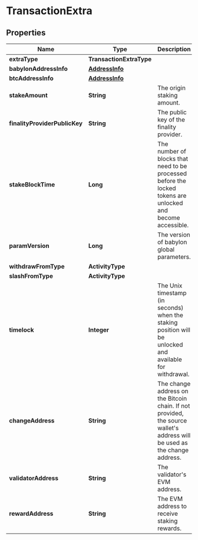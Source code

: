 

# TransactionExtra


## Properties

| Name | Type | Description | Notes |
|------------ | ------------- | ------------- | -------------|
|**extraType** | **TransactionExtraType** |  |  |
|**babylonAddressInfo** | [**AddressInfo**](AddressInfo.md) |  |  [optional] |
|**btcAddressInfo** | [**AddressInfo**](AddressInfo.md) |  |  [optional] |
|**stakeAmount** | **String** | The origin staking amount. |  [optional] |
|**finalityProviderPublicKey** | **String** | The public key of the finality provider. |  [optional] |
|**stakeBlockTime** | **Long** | The number of blocks that need to be processed before the locked tokens are unlocked and become accessible. |  [optional] |
|**paramVersion** | **Long** | The version of babylon global parameters. |  [optional] |
|**withdrawFromType** | **ActivityType** |  |  [optional] |
|**slashFromType** | **ActivityType** |  |  [optional] |
|**timelock** | **Integer** | The Unix timestamp (in seconds) when the staking position will be unlocked and available for withdrawal. |  [optional] |
|**changeAddress** | **String** | The change address on the Bitcoin chain. If not provided, the source wallet&#39;s address will be used as the change address. |  [optional] |
|**validatorAddress** | **String** | The validator&#39;s EVM address. |  [optional] |
|**rewardAddress** | **String** | The EVM address to receive staking rewards. |  [optional] |




